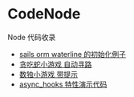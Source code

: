 # CodeNode
Node 代码收录

- [sails orm waterline 的初始化例子](./sails/waterline_init/README.md)
- [贪吃蛇小游戏 自动寻路](./snake/README.md)
- [数独小游戏 带提示](./Sudoku/README.md)
- [async_hooks 特性演示代码](./async-hooks/README.md)
